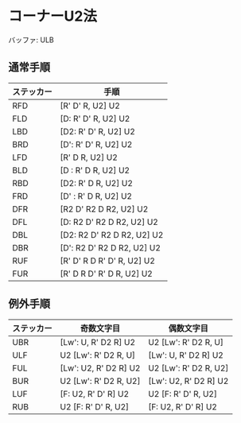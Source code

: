 # コーナーU2法
バッファ: ULB
## 通常手順
|ステッカー|手順|
|---|---|
|RFD|[R' D' R, U2] U2|
|FLD|[D: R' D' R, U2] U2|
|LBD|[D2: R' D' R, U2] U2|
|BRD|[D': R' D' R, U2] U2|
|LFD|[R' D R, U2] U2|
|BLD|[D : R' D R, U2] U2|
|RBD|[D2: R' D R, U2] U2|
|FRD|[D' : R' D R, U2] U2|
|DFR|[R2 D' R2 D R2, U2] U2|
|DFL|[D: R2 D' R2 D R2, U2] U2|
|DBL|[D2: R2 D' R2 D R2, U2] U2|
|DBR|[D': R2 D' R2 D R2, U2] U2|
|RUF|[R' D' R D R' D' R, U2] U2|
|FUR|[R' D R D' R' D R, U2] U2|

## 例外手順
|ステッカー|奇数文字目|偶数文字目
|---|---|---|
|UBR|[Lw': U, R' D2 R] U2|U2 [Lw': R' D2 R, U]|
|ULF|U2 [Lw': R' D2 R, U]|[Lw': U, R' D2 R] U2|
|FUL|[Lw': U2, R' D2 R] U2|U2 [Lw': R' D2 R, U2]|
|BUR|U2 [Lw': R' D2 R, U2]|[Lw': U2, R' D2 R] U2|
|LUF|[F: U2, R' D' R] U2|U2 [F: R' D' R, U2]|
|RUB|U2 [F: R' D' R, U2]|[F: U2, R' D' R] U2|

